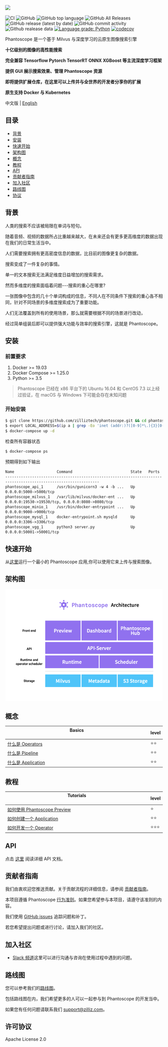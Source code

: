 ![](https://github.com/zilliztech/phantoscope/blob/master/.github/logo.png)

![CI](https://github.com/zilliztech/phantoscope/workflows/CI/badge.svg?branch=master)
![GitHub](https://img.shields.io/github/license/zilliztech/phantoscope)
![GitHub top language](https://img.shields.io/github/languages/top/zilliztech/phantoscope)
![GitHub All Releases](https://img.shields.io/github/downloads/zilliztech/phantoscope/total)
![GitHub release (latest by date)](https://img.shields.io/github/v/release/zilliztech/phantoscope)
![GitHub commit activity](https://img.shields.io/github/commit-activity/w/zilliztech/phantoscope)
![Github realease data](https://img.shields.io/github/release-date/zilliztech/phantoscope)
[![Language grade: Python](https://img.shields.io/lgtm/grade/python/g/zilliztech/phantoscope.svg?logo=lgtm&logoWidth=18)](https://lgtm.com/projects/g/zilliztech/phantoscope/context:python)
[![codecov](https://codecov.io/gh/zilliztech/phantoscope/branch/master/graph/badge.svg)](https://codecov.io/gh/zilliztech/phantoscope)

Phantoscope 是一个基于 Milvus 与深度学习的云原生图像搜索引擎

**十亿级别的图像的高性能搜索**

**完全兼容 Tensorflow Pytorch TensorRT ONNX XGBoost 等主流深度学习框架**

**提供 GUI 展示搜索效果、管理 Phantoscope 资源**

**即将提供扩展仓库，在这里可以上传并与全世界的开发者分享你的扩展**

**原生支持 Docker 与 Kubernetes**

中文版 | [English](README.md)

## 目录

- [背景](#背景)
- [安装](#安装)
- [快速开始](#快速开始)
- [架构图](#架构图)
- [概念](#概念)
- [教程](#教程)
- [API](#API)
- [贡献者指南](#贡献者指南)
- [加入社区](#加入社区)
- [路线图](#路线图)
- [协议](#协议)

## 背景

人类的搜索不应该被局限在单词与短句。

随着音频、视频的数据所占比重越来越大，在未来还会有更多更高维度的数据出现在我们的日常生活当中。

人们需要搜索拥有更高密度信息的数据，比目前的图像更复杂的数据。

搜索变成了一件复杂的事情。

单一的文本搜索无法满足维度日益增加的搜索需求。

然而多维度的搜索面临着问题---搜索的重心在哪里?

一张图像中包含的几十个单词构成的信息，不同人在不同条件下搜索的重心各不相同，针对不同场景的多维度搜索成为了重要功能。

人们无法覆盖到所有的使用场景，那么就需要根据不同的场景进行改动，

经过简单组装后即可以提供强大功能与效率的搜索引擎，这就是 Phantoscope。

## 安装
### 前置要求
1. Docker >= 19.03
2. Docker Compose >= 1.25.0
3. Python >= 3.5
>Phantoscope 已经在 x86 平台下的 Ubuntu 16.04 和 CentOS 7.3 以上经过验证，在 macOS 与 Windows 下可能会存在未知问题

### 开始安装
```bash
$ git clone https://github.com/zilliztech/phantoscope.git && cd phantoscope
$ export LOCAL_ADDRESS=$(ip a | grep -Eo 'inet (addr:)?([0-9]*\.){3}[0-9]*' | grep -Eo '([0-9]*\.){3}[0-9]*' | grep -v '127.0.0.1'| head -n 1)
$ docker-compose up -d
```
检查所有容器状态
``` bash
$ docker-compose ps
``` 

预期得到如下输出
```
Name                   Command                          State   Ports
----------------------------------------------------------------------------------------------------------------
phantoscope_api_1      /usr/bin/gunicorn3 -w 4 -b ...   Up      0.0.0.0:5000->5000/tcp
phantoscope_milvus_1   /var/lib/milvus/docker-ent ...   Up      0.0.0.0:19530->19530/tcp, 0.0.0.0:8080->8080/tcp
phantoscope_minio_1    /usr/bin/docker-entrypoint ...   Up      0.0.0.0:9000->9000/tcp
phantoscope_mysql_1    docker-entrypoint.sh mysqld      Up      0.0.0.0:3306->3306/tcp
phantoscope_vgg_1      python3 server.py                Up      0.0.0.0:50001->50001/tcp
```

## 快速开始
从[这里](./docs/site/zh-CN/quickstart)运行一个最小的 Phantoscope 应用,你可以使用它来上传与搜索图像。

## 架构图
![](./.github/ps-architecture.png)

## 概念
| Basics                                                                                             <img width=700/> | level  |
| ------------------------------------------------------------                                                            | ------ |
| [什么是 Operators](./docs/site/zh-CN/tutorials/operator.md)                                                             | ⭐⭐   |
| [什么是 Pipeline](./docs/site/zh-CN/tutorials/pipeline.md)                                                              | ⭐⭐   |
| [什么是 Application](./docs/site/zh-CN/tutorials/application.md)                                                        | ⭐⭐   |


## 教程
| Tutorials                                                                                              <img width=700/> | level  |
| ------------------------------------------------------------                                                            | ------ |
| [如何使用 Phantoscope Preview](./docs/site/zh-CN/tutorials/preview.md)                                                    | ⭐     |   
| [如何创建一个 Application](./docs/site/zh-CN/examples/object.md)                                                          | ⭐⭐  |                                           
| [如何开发一个 Operator](./operators/HowToAddAnOperator.md)                                                                | ⭐⭐⭐ |

 
## API
点击 [这里](https://app.swaggerhub.com/apis-docs/phantoscope/Phantoscope/0.1.0) 阅读详细 API 文档。

## 贡献者指南
我们由衷欢迎您推送贡献。关于贡献流程的详细信息，请参阅 [贡献者指南](CONTRIBUTING.md)。

本项目遵循 Phantoscope [行为准则](CODE_OF_CONDUCT.md)。如果您希望参与本项目，请遵守该准则的内容。

我们使用 [GitHub issues](https://github.com/zilliztech/phantoscope/issues) 追踪问题和补丁。

若您希望提出问题或进行讨论，请加入我们的社区。


## 加入社区

- [Slack 频道](https://join.slack.com/t/zillizworkplace/shared_invite/zt-enpvlmud-6gnqhPqQryhQLfj3BQhbew)这里可以进行沟通与咨询在使用过程中遇到的问题。


## 路线图

您可以参考我们的[路线图](https://github.com/zilliztech/phantoscope/milestones)。

包括路线图在内，我们希望更多的人可以一起参与到 Phantoscope 的开发当中。

如果您有任何问题请联系我们 support@zilliz.com。 


## 许可协议
Apache License 2.0
